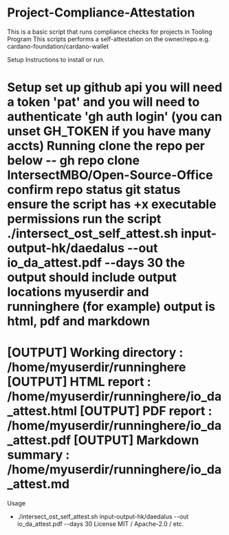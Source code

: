 # Project-Compliance-Attestation
This is a basic script that runs compliance checks for projects in Tooling Program
This scripts performs a self-attestation on the owner/repo.e.g. cardano-foundation/cardano-wallet

Setup
Instructions to install or run.

Setup
set up github api
you will need a token 'pat' and you will need to authenticate 'gh auth login' (you can unset GH_TOKEN if you have many accts)
Running
clone the repo per below -- gh repo clone IntersectMBO/Open-Source-Office
confirm repo status
git status
ensure the script has +x executable permissions
run the script
./intersect_ost_self_attest.sh input-output-hk/daedalus --out io_da_attest.pdf --days 30
the output should include output locations myuserdir and runninghere (for example)
output is html, pdf and markdown
==============================================
[OUTPUT] Working directory : /home/myuserdir/runninghere
[OUTPUT] HTML report : /home/myuserdir/runninghere/io_da_attest.html
[OUTPUT] PDF report : /home/myuserdir/runninghere/io_da_attest.pdf
[OUTPUT] Markdown summary : /home/myuserdir/runninghere/io_da_attest.md
==============================================
Usage
- ./intersect_ost_self_attest.sh input-output-hk/daedalus --out io_da_attest.pdf --days 30
License
MIT / Apache-2.0 / etc.
